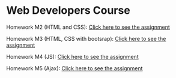 # Web Developers Course 

Homework M2 (HTML and CSS): [Click here to see the assignment](https://ziry98.github.io/M2_CodingAssignment/site/)

Homework M3 (HTML, CSS with bootsrap): [Click here to see the assignment](https://ziry98.github.io/M2_CodingAssignment/M3_Solution/)

Homework M4 (JS): [Click here to see the assignment](https://ziry98.github.io/M2_CodingAssignment/M4_Solution/easier/)

Homework M5 (Ajax): [Click here to see the assignment](https://ziry98.github.io/M2_CodingAssignment/M5_Solution/)
